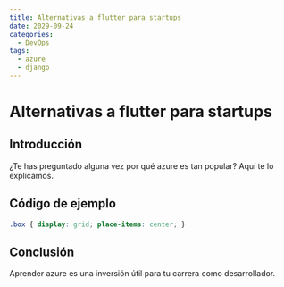 ```yaml
---
title: Alternativas a flutter para startups
date: 2029-09-24
categories:
  - DevOps
tags:
  - azure
  - django
---
```


# Alternativas a flutter para startups

## Introducción

¿Te has preguntado alguna vez por qué azure es tan popular? Aquí te lo explicamos.

## Código de ejemplo

```css
.box { display: grid; place-items: center; }
```

## Conclusión

Aprender azure es una inversión útil para tu carrera como desarrollador.